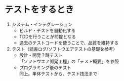 # テストをするとき

1. システム・インテグレーション
    - ビルド・テストを自動化する
    - TDDを行うことが前提となる
    - 過去のテストコードを使うことで、品質を維持する
1. テスト（読書ログ/ソフトウエアテストの基礎を参考）
    - 設計・開発？時テスト  
        「ソフトウエア開発工程」の「テスト概要」を参照
    - プログラミング後のテスト  
        同上。単体テストから、テスト技法まで
            

